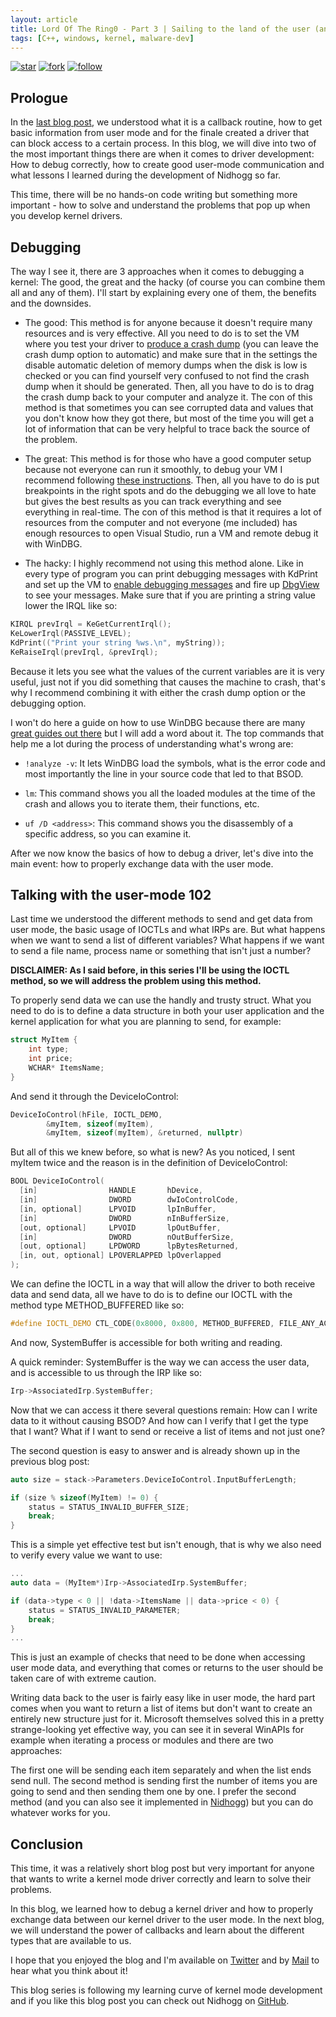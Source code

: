 ```yaml
---
layout: article
title: Lord Of The Ring0 - Part 3 | Sailing to the land of the user (and debugging the ship)
tags: [C++, windows, kernel, malware-dev]
---
```


[![star](https://img.shields.io/badge/star-100000?style=for-the-badge&logo=Github&logoColor=white)](https://github.com/Idov31/Nidhogg) [![fork](https://img.shields.io/badge/fork-100000?style=for-the-badge&logo=Github&logoColor=white)](https://github.com/Idov31/Nidhogg/fork) [![follow](https://img.shields.io/badge/follow-100000?style=for-the-badge&logo=Github&logoColor=white)](https://github.com/Idov31)

## Prologue

In the [last blog post](https://idov31.github.io/2022-08-04-lord-of-the-ring0-p2), we understood what it is a callback routine, how to get basic information from user mode and for the finale created a driver that can block access to a certain process. In this blog, we will dive into two of the most important things there are when it comes to driver development: How to debug correctly, how to create good user-mode communication and what lessons I learned during the development of Nidhogg so far.

This time, there will be no hands-on code writing but something more important - how to solve and understand the problems that pop up when you develop kernel drivers.

## Debugging

The way I see it, there are 3 approaches when it comes to debugging a kernel: The good, the great and the hacky (of course you can combine them all and any of them).
I'll start by explaining every one of them, the benefits and the downsides.

- The good: This method is for anyone because it doesn't require many resources and is very effective. All you need to do is to set the VM where you test your driver to [produce a crash dump](https://learn.microsoft.com/en-us/windows/client-management/generate-kernel-or-complete-crash-dump) (you can leave the crash dump option to automatic) and make sure that in the settings the disable automatic deletion of memory dumps when the disk is low is checked or you can find yourself very confused to not find the crash dump when it should be generated. Then, all you have to do is to drag the crash dump back to your computer and analyze it. The con of this method is that sometimes you can see corrupted data and values that you don't know how they got there, but most of the time you will get a lot of information that can be very helpful to trace back the source of the problem.

- The great: This method is for those who have a good computer setup because not everyone can run it smoothly, to debug your VM I recommend following [these instructions](https://learn.microsoft.com/en-us/windows-hardware/drivers/debugger/setting-up-a-network-debugging-connection). Then, all you have to do is put breakpoints in the right spots and do the debugging we all love to hate but gives the best results as you can track everything and see everything in real-time. The con of this method is that it requires a lot of resources from the computer and not everyone (me included) has enough resources to open Visual Studio, run a VM and remote debug it with WinDBG.

- The hacky: I highly recommend not using this method alone. Like in every type of program you can print debugging messages with KdPrint and set up the VM to [enable debugging messages](https://community.carbonblack.com/t5/Knowledge-Base/CB-Defense-How-to-Toggle-Kernel-Debug-Logging-To-Gather-A-Full/ta-p/87318) and fire up [DbgView](https://learn.microsoft.com/en-us/sysinternals/downloads/debugview) to see your messages. Make sure that if you are printing a string value lower the IRQL like so:

```cpp
KIRQL prevIrql = KeGetCurrentIrql();
KeLowerIrql(PASSIVE_LEVEL);
KdPrint(("Print your string %ws.\n", myString));
KeRaiseIrql(prevIrql, &prevIrql);
```

Because it lets you see what the values of the current variables are it is very useful, just not if you did something that causes the machine to crash, that's why I recommend combining it with either the crash dump option or the debugging option.

I won't do here a guide on how to use WinDBG because there are many [great guides out there](https://learn.microsoft.com/en-us/windows-hardware/drivers/debugger/getting-started-with-windbg--kernel-mode-) but I will add a word about it. The top commands that help me a lot during the process of understanding what's wrong are:

- ```!analyze -v```: It lets WinDBG load the symbols, what is the error code and most importantly the line in your source code that led to that BSOD.

- ```lm```: This command shows you all the loaded modules at the time of the crash and allows you to iterate them, their functions, etc.

- ```uf /D <address>```: This command shows you the disassembly of a specific address, so you can examine it.

After we now know the basics of how to debug a driver, let's dive into the main event: how to properly exchange data with the user mode.

## Talking with the user-mode 102

Last time we understood the different methods to send and get data from user mode, the basic usage of IOCTLs and what IRPs are. But what happens when we want to send a list of different variables? What happens if we want to send a file name, process name or something that isn't just a number?

**DISCLAIMER: As I said before, in this series I'll be using the IOCTL method, so we will address the problem using this method.**

To properly send data we can use the handly and trusty struct. What you need to do is to define a data structure in both your user application and the kernel application for what you are planning to send, for example:

```cpp
struct MyItem {
    int type;
    int price;
    WCHAR* ItemsName;
}
```

And send it through the DeviceIoControl:

```cpp
DeviceIoControl(hFile, IOCTL_DEMO,
        &myItem, sizeof(myItem),
        &myItem, sizeof(myItem), &returned, nullptr)
```

But all of this we knew before, so what is new? As you noticed, I sent myItem twice and the reason is in the definition of DeviceIoControl:

```cpp
BOOL DeviceIoControl(
  [in]                HANDLE       hDevice,
  [in]                DWORD        dwIoControlCode,
  [in, optional]      LPVOID       lpInBuffer,
  [in]                DWORD        nInBufferSize,
  [out, optional]     LPVOID       lpOutBuffer,
  [in]                DWORD        nOutBufferSize,
  [out, optional]     LPDWORD      lpBytesReturned,
  [in, out, optional] LPOVERLAPPED lpOverlapped
);
```

We can define the IOCTL in a way that will allow the driver to both receive data and send data, all we have to do is to define our IOCTL with the method type METHOD_BUFFERED like so:

```cpp
#define IOCTL_DEMO CTL_CODE(0x8000, 0x800, METHOD_BUFFERED, FILE_ANY_ACCESS)
```

And now, SystemBuffer is accessible for both writing and reading.

A quick reminder: SystemBuffer is the way we can access the user data, and is accessible to us through the IRP like so:

```cpp
Irp->AssociatedIrp.SystemBuffer;
```

Now that we can access it there several questions remain: How can I write data to it without causing BSOD? And how can I verify that I get the type that I want? What if I want to send or receive a list of items and not just one?

The second question is easy to answer and is already shown up in the previous blog post:

```cpp
auto size = stack->Parameters.DeviceIoControl.InputBufferLength;

if (size % sizeof(MyItem) != 0) {
    status = STATUS_INVALID_BUFFER_SIZE;
    break;
}
```

This is a simple yet effective test but isn't enough, that is why we also need to verify every value we want to use:

```cpp
...
auto data = (MyItem*)Irp->AssociatedIrp.SystemBuffer;

if (data->type < 0 || !data->ItemsName || data->price < 0) {
    status = STATUS_INVALID_PARAMETER;
    break;
}
...
```

This is just an example of checks that need to be done when accessing user mode data, and everything that comes or returns to the user should be taken care of with extreme caution.

Writing data back to the user is fairly easy like in user mode, the hard part comes when you want to return a list of items but don't want to create an entirely new structure just for it. Microsoft themselves solved this in a pretty strange-looking yet effective way, you can see it in several WinAPIs for example when iterating a process or modules and there are two approaches:

The first one will be sending each item separately and when the list ends send null. The second method is sending first the number of items you are going to send and then sending them one by one. I prefer the second method (and you can also see it implemented in [Nidhogg](https://github.com/Idov31/Nidhogg/blob/master/Nidhogg/Nidhogg.cpp#L546-L697)) but you can do whatever works for you.

## Conclusion

This time, it was a relatively short blog post but very important for anyone that wants to write a kernel mode driver correctly and learn to solve their problems.

In this blog, we learned how to debug a kernel driver and how to properly exchange data between our kernel driver to the user mode. In the next blog, we will understand the power of callbacks and learn about the different types that are available to us.

I hope that you enjoyed the blog and I'm available on [Twitter](https://twitter.com/Idov31) and by [Mail](mailto:idov3110@gmail.com) to hear what you think about it!

This blog series is following my learning curve of kernel mode development and if you like this blog post you can check out Nidhogg on [GitHub](https://github.com/idov31/Nidhogg).
